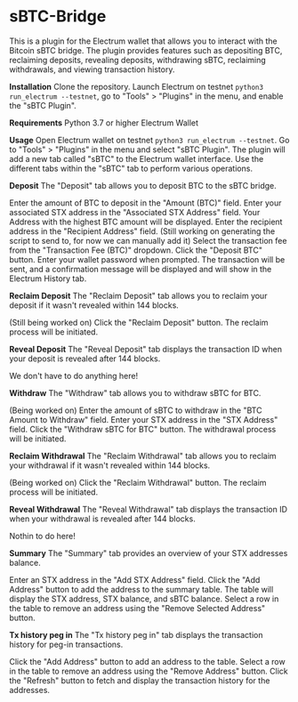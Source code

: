 # sBTC-Bridge
This is a plugin for the Electrum wallet that allows you to interact with the Bitcoin sBTC bridge. The plugin provides features such as depositing BTC, reclaiming deposits, revealing deposits, withdrawing sBTC, reclaiming withdrawals, and viewing transaction history.

**Installation**
Clone the repository.
Launch Electrum on testnet `python3 run_electrum --testnet`, go to "Tools" > "Plugins" in the menu, and enable the "sBTC Plugin".

**Requirements**
Python 3.7 or higher
Electrum Wallet

**Usage**
Open Electrum wallet on testnet `python3 run_electrum --testnet`.
Go to "Tools" > "Plugins" in the menu and select "sBTC Plugin".
The plugin will add a new tab called "sBTC" to the Electrum wallet interface.
Use the different tabs within the "sBTC" tab to perform various operations.

**Deposit**
The "Deposit" tab allows you to deposit BTC to the sBTC bridge.

Enter the amount of BTC to deposit in the "Amount (BTC)" field.
Enter your associated STX address in the "Associated STX Address" field.
Your Address with the highest BTC amount will be displayed.
Enter the recipient address in the "Recipient Address" field. (Still working on generating the script to send to, for now we can manually add it)
Select the transaction fee from the "Transaction Fee (BTC)" dropdown.
Click the "Deposit BTC" button.
Enter your wallet password when prompted.
The transaction will be sent, and a confirmation message will be displayed and will show in the Electrum History tab.

**Reclaim Deposit**
The "Reclaim Deposit" tab allows you to reclaim your deposit if it wasn't revealed within 144 blocks.

(Still being worked on)
Click the "Reclaim Deposit" button.
The reclaim process will be initiated.

**Reveal Deposit**
The "Reveal Deposit" tab displays the transaction ID when your deposit is revealed after 144 blocks.

We don't have to do anything here!

**Withdraw**
The "Withdraw" tab allows you to withdraw sBTC for BTC.

(Being worked on)
Enter the amount of sBTC to withdraw in the "BTC Amount to Withdraw" field.
Enter your STX address in the "STX Address" field.
Click the "Withdraw sBTC for BTC" button.
The withdrawal process will be initiated.

**Reclaim Withdrawal**
The "Reclaim Withdrawal" tab allows you to reclaim your withdrawal if it wasn't revealed within 144 blocks.

(Being worked on)
Click the "Reclaim Withdrawal" button.
The reclaim process will be initiated.

**Reveal Withdrawal**
The "Reveal Withdrawal" tab displays the transaction ID when your withdrawal is revealed after 144 blocks.

Nothin to do here!

**Summary**
The "Summary" tab provides an overview of your STX addresses balance.

Enter an STX address in the "Add STX Address" field.
Click the "Add Address" button to add the address to the summary table.
The table will display the STX address, STX balance, and sBTC balance.
Select a row in the table to remove an address using the "Remove Selected Address" button.

**Tx history peg in**
The "Tx history peg in" tab displays the transaction history for peg-in transactions.

Click the "Add Address" button to add an address to the table.
Select a row in the table to remove an address using the "Remove Address" button.
Click the "Refresh" button to fetch and display the transaction history for the addresses.






